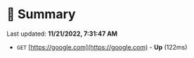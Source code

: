 # 📖 Summary
Last updated: **11/21/2022, 7:31:47 AM**

- `GET` [https://google.com](https://google.com) - **Up** (122ms)
